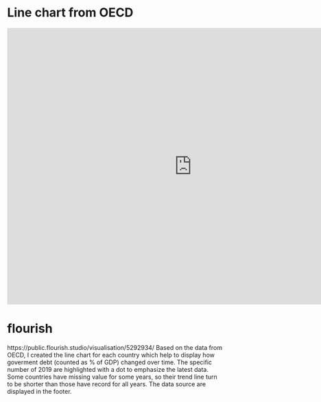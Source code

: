 # Line chart from OECD
<iframe src="https://data.oecd.org/chart/6gNw" width="860" height="645" style="border: 0" mozallowfullscreen="true" webkitallowfullscreen="true" allowfullscreen="true"><a href="https://data.oecd.org/chart/6gNw" target="_blank">OECD Chart: General government debt, Total, % of GDP, Annual, 2019</a></iframe>

# flourish
<div class="flourish-embed flourish-chart" data-src="visualisation/5292934"><script src="https://public.flourish.studio/resources/embed.js"></script></div>
https://public.flourish.studio/visualisation/5292934/
Based on the data from OECD, I created the line chart for each country which help to display how goverment debt (counted as % of GDP) changed over time. The specific number of 2019 are highlighted with a dot to emphasize the latest data. Some countries have missing value for some years, so their trend line turn to be shorter than those have record for all years. The data source are displayed in the footer.
